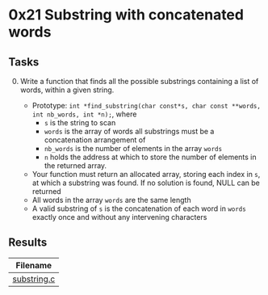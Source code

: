 # 0x21 Substring with concatenated words

## Tasks

0. Write a function that finds all the possible substrings containing a list of words, within a given string.

    * Prototype: `int *find_substring(char const*s, char const **words, int nb_words, int *n);`, where
        * `s` is the string to scan
        * `words` is the array of words all substrings must be a concatenation arrangement of
        * `nb_words` is the number of elements in the array `words`
        * `n` holds the address at which to store the number of elements in the returned array.
    * Your function must return an allocated array, storing each index in `s`, at which a substring was found. If no solution is found, NULL can be returned
    * All words in the array `words` are the same length
    * A valid substring of `s` is the concatenation of each word in `words` exactly once and without any intervening characters

## Results

| Filename |
| ------ |
| [substring.c](https://github.com/jhonaRiver/holbertonschool-interview/blob/master/0x21-substring/substring.c)|
